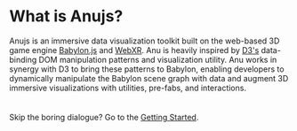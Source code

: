 # What is Anujs?

Anujs is an immersive data visualization toolkit built on the web-based 3D game engine [Babylon.js](https://www.babylonjs.com/) and [WebXR](https://immersiveweb.dev/). Anu is heavily inspired by [D3's](https://d3js.org/) data-binding DOM manipulation patterns and visualization utility. Anu works in synergy with D3 to bring these patterns to Babylon, enabling developers to dynamically manipulate the Babylon scene graph with data and augment 3D immersive visualizations with utilities, pre-fabs, and interactions. 

<div class="tip custom-block" style="padding-top: 8px">

Skip the boring dialogue? Go to the [Getting Started](./getting_started).

</div>
